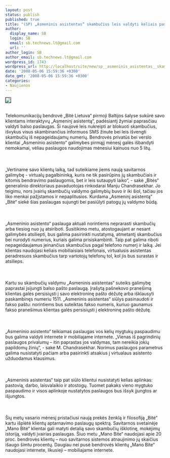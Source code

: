 ```yaml
---
layout: post
status: publish
published: true
title: "(SP) „Asmeninis asistentas“ skambučius leis valdyti keliais paspaudimais"
author:
  display_name: SB
  login: SB
  email: sb.technews.lt@gmail.com
  url: ''
author_login: SB
author_email: sb.technews.lt@gmail.com
wordpress_id: 1743
wordpress_url: http://localhost/site/new/sp__asmeninis_asistentas__skambucius_leis_valdyti_keliais_paspaudimais/
date: '2008-05-06 15:59:36 +0300'
date_gmt: '2008-05-06 15:59:36 +0300'
categories:
- Naujienos
---
```

<div class="imgright"><img src="http://tbn0.google.com/images?q=tbn:mM5g3iKDGPvDaM:http://www.cnet.co.uk/i/c/blg/cat/mobiles/nuz.jpg" border="1"></div>
<p><br>Telekomunikacijų bendrovė „Bitė Lietuva“ pirmoji Baltijos šalyse sukūrė savo klientams interaktyvų „Asmeninį asistentą“, padėsiantį žymiai paprasčiau valdyti balso paslaugas. Ši naujovė leis nukreipti ar blokuoti skambučius, išvykus visus skambinančius informuos SMS žinute bei leis išvengti skambučių iš nepageidaujamų numerių. Bendrovės privatūs bei verslo klientai „Asmeninio asistento“ galimybes pirmąjį mėnesį galės išbandyti nemokamai, vėliau paslaugos naudojimas mėnesiui kainuos nuo 5 litų.<br />
<br><br />
<br>„Vertiname savo klientų laiką, tad suteikiame jiems naują savitarnos galimybę - virtualų pagalbininką, kuris ne tik pasirūpins jų skambučiais ir kitomis bendravimo paslaugomis, bet ir leis sutaupyti laiko“, - sakė „Bitės“ generalinio direktoriaus pavaduotojas rinkodarai Manju Chandrasekhar. Jo teigimu, nors įvairių skambučių valdymo galimybių buvo ir iki šiol, tačiau jos liko menkai pažįstamos ir nepaplitusios. Kurdama „Asmeninį asistentą“ „Bitė“ siekė šias paslaugas sujungti bei pasiūlyti patogų jų valdymo būdą.<br />
<br><br />
<br>„Asmeninio asistento“ paslauga aktuali norintiems neprarasti skambučių arba tiesiog nuo jų atsiriboti. Susitikimo metu, atostogaujant ar nesant galimybės atsiliepti, bus galima pasirinkti nustatymą, atmetantį skambučius bei nurodyti numerius, kuriais galima prisiskambinti. Taip pat galima riboti nepageidaujamus įeinančius skambučius pagal telefono numerį ir laiką. Jei klientas naudojasi keliais mobiliaisiais telefonais, virtualusis asistentas peradresuos skambučius tarp vartotojų telefonų tol, kol jis bus surastas ir atsilieps.<br />
<br><br />
<br>Kartu su skambučių valdymu „Asmeninis asistentas“ suteiks galimybę paprastai įsijungti balso pašto paslaugą. Įrašytą pašnekovo pranešimą klientas galės persisiųsti į savo elektroninę pašto dėžutę arba išklausyti paskambinęs numeriu 1511. „Asmeninis asistentas“ siūlys pasinaudoti ir fakso paštu: norintiems bus suteiktas fakso numeris, kuriuo gaunamus fakso pranešimus klientas galės persisiųsti į elektroninę pašto dėžutę.<br />
<br><br />
<br>„Asmeninio asistento“ teikiamas paslaugas vos kelių mygtukų paspaudimu bus galima valdyti internete ir mobiliajame internete. „Vienas iš pagrindinių paslaugos privalumų – itin paprastas jos valdymas, tam nereikia jokių papildomų žinių“, - sakė M. Chandrasekhar. Norimus paslaugos parametrus galima nusistatyti pačiam arba pasirinkti atsakius į virtualaus asistento užduodamus klausimus.<br />
<br><br />
<br>„Asmeninis asistentas“ taip pat siūlo klientui nusistatyti kelias aplinkas: pastovią, darbo, laisvalaikio ir atostogų. Tuomet pakaks vieno mygtuko paspaudimo ir visos aplinkoje nustatytos paslaugos bus išsyk įjungtos ar išjungtos.<br />
<br><br />
<br>Šių metų vasario mėnesį pristačiusi naują prekės ženklą ir filosofiją „Bitė“ kartu išplėtė klientų aptarnavimo paslaugų spektrą. Savitarnos svetainėje „Mano Bitė“ klientai gali matyti detalią savo skambučių išklotinę, mokėjimų istoriją, valdyti įvairias paslaugas. Šiuo metu „Mano Bite“ naudojasi apie 20 proc. bendrovės klientų – nuo savitarnos sistemos atnaujinimo jų skaičius išaugo šimtu procentų. Daugiau nei pusė bendrovės klientų „Mano Bite“ naudojasi internete, likusieji – mobiliajame internete.<br />
<br></p>
